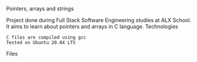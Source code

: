 Pointers, arrays and strings

Project done during Full Stack Software Engineering studies at ALX School. It aims to learn about pointers and arrays in C language.
Technologies

    C files are compiled using gcc
    Tested on Ubuntu 20.04 LTS

Files
